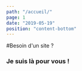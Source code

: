 ```yaml
---
path: "/accueil/"
page: 1
date: "2019-05-19"
position: "content-bottom"
---
```


#Besoin d'un site ?

### Je suis là pour vous !